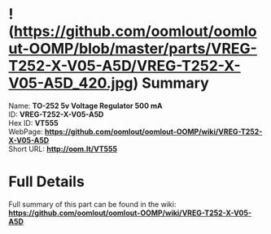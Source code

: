 
!(https://github.com/oomlout/oomlout-OOMP/blob/master/parts/VREG-T252-X-V05-A5D/VREG-T252-X-V05-A5D_420.jpg)
Summary
=================
  
Name: __TO-252 5v Voltage Regulator 500 mA__    
ID: __VREG-T252-X-V05-A5D__   
Hex ID: __VT555__   
WebPage: __https://github.com/oomlout/oomlout-OOMP/wiki/VREG-T252-X-V05-A5D__   
Short URL: __http://oom.lt/VT555__   

Full Details
==========================
Full summary of this part can be found in the wiki:   
__https://github.com/oomlout/oomlout-OOMP/wiki/VREG-T252-X-V05-A5D__    

